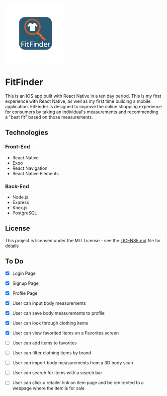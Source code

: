 ![](assets/FitFinderLogo.png)

# FitFinder

This is an IOS app built with React Native in a ten day period. This is my first experience with React Native, as well as my first time building a mobile application. FitFinder is designed to improve the online shopping experience for consumers by taking an individual's measurements and recommending a "best fit" based on those measurements.

## Technologies

### Front-End
* React Native
* Expo
* React Navigation
* React Native Elements

### Back-End
* Node.js
* Express
* Knex.js
* PostgreSQL


## License

This project is licensed under the MIT License - see the [LICENSE.md](LICENSE.md) file for details

## To Do
- [x] Login Page
- [x] Signup Page
- [x] Profile Page
- [x] User can input body measurements
- [x] User can save body measurements to profile
- [x] User can look through clothing items
- [x] User can view favorited items on a Favorites screen
- [ ] User can add items to favorites
- [ ] User can filter clothing items by brand
- [ ] User can import body measurements from a 3D body scan
- [ ] User can search for items with a search bar
- [ ] User can click a retailer link on item page and be redirected to a webpage where the item is for sale

